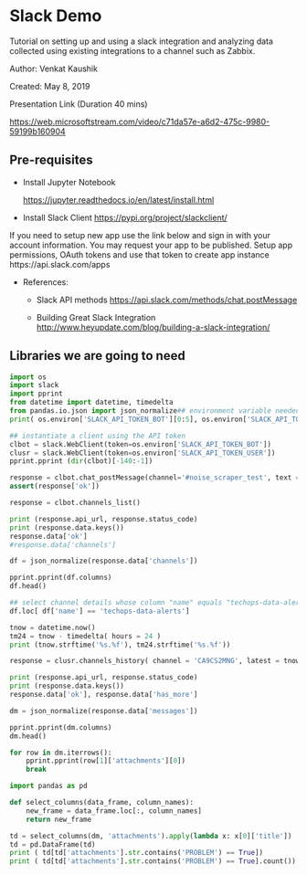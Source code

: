 
<h1> Slack Demo </h1>
Tutorial on setting up and using a slack integration and analyzing data collected using existing integrations to a channel such as Zabbix.  


Author: Venkat Kaushik

Created: May 8, 2019

Presentation Link (Duration 40 mins) 

https://web.microsoftstream.com/video/c71da57e-a6d2-475c-9980-59199b160904

<h2> Pre-requisites </h2>


* Install Jupyter Notebook

   https://jupyter.readthedocs.io/en/latest/install.html

* Install Slack Client
https://pypi.org/project/slackclient/


<p> If you need to setup new app use the link below and sign in with your account information. You may request your app to be published. Setup app permissions, OAuth tokens and use that token to create app instance https://api.slack.com/apps  </p>

* References: 

  * Slack API methods
     https://api.slack.com/methods/chat.postMessage

  * Building Great Slack Integration
     http://www.heyupdate.com/blog/building-a-slack-integration/

Libraries we are going to need
------------------------------

```python
import os
import slack
import pprint
from datetime import datetime, timedelta
from pandas.io.json import json_normalize## environment variable needed to use SLACK API's
print( os.environ['SLACK_API_TOKEN_BOT'][0:5], os.environ['SLACK_API_TOKEN_USER'][0:5])    
```

```python
## instantiate a client using the API token
clbot = slack.WebClient(token=os.environ['SLACK_API_TOKEN_BOT'])
clusr = slack.WebClient(token=os.environ['SLACK_API_TOKEN_USER'])
pprint.pprint (dir(clbot)[-140:-1])
```


```python
response = clbot.chat_postMessage(channel='#noise_scraper_test', text = "hi")
assert(response['ok'])
```


```python
response = clbot.channels_list()
```


```python
print (response.api_url, response.status_code)
print (response.data.keys())
response.data['ok']
#response.data['channels']
```


```python
df = json_normalize(response.data['channels'])
```


```python
pprint.pprint(df.columns)
df.head()
```


```python
## select channel details whose column "name" equals "techops-data-alerts"
df.loc[ df['name'] == 'techops-data-alerts']
```


```python
tnow = datetime.now()
tm24 = tnow - timedelta( hours = 24 )
print (tnow.strftime('%s.%f'), tm24.strftime('%s.%f'))
```


```python
response = clusr.channels_history( channel = 'CA9CS2MNG', latest = tnow.strftime('%s.%f'), oldest = tm24.strftime('%s.%f') )
```


```python
print (response.api_url, response.status_code)
print (response.data.keys())
response.data['ok'], response.data['has_more']
```


```python
dm = json_normalize(response.data['messages'])
```


```python
pprint.pprint(dm.columns)
dm.head()
```


```python
for row in dm.iterrows():
    pprint.pprint(row[1]['attachments'][0])
    break
```


```python
import pandas as pd

def select_columns(data_frame, column_names):
    new_frame = data_frame.loc[:, column_names]
    return new_frame

td = select_columns(dm, 'attachments').apply(lambda x: x[0]['title'])
td = pd.DataFrame(td) 
print ( td[td['attachments'].str.contains('PROBLEM') == True])
print ( td[td['attachments'].str.contains('PROBLEM') == True].count())
```
